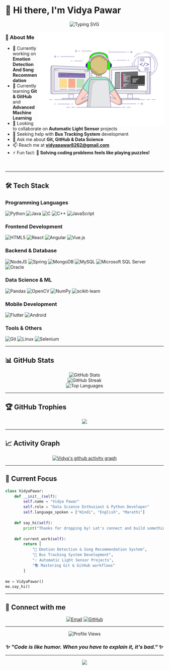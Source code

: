 # 👋 Hi there, I'm Vidya Pawar

<div align="center">
  
![Typing SVG](https://readme-typing-svg.herokuapp.com?font=Fira+Code&pause=1000&color=58A6FF&center=true&vCenter=true&width=435&lines=Data+Science+Enthusiast;Python+Developer;Problem+Solver;Always+Learning+New+Things)

</div>

<img align="right" alt="Coding" width="400" src="https://raw.githubusercontent.com/devSouvik/devSouvik/master/gif3.gif">

### 🚀 About Me

- 🔭 Currently working on **Emotion Detection And Song Recommendation**
- 🌱 Currently learning **Git & GitHub** and **Advanced Machine Learning**
- 👯 Looking to collaborate on **Automatic Light Sensor** projects
- 🤝 Seeking help with **Bus Tracking System** development
- 💬 Ask me about **Git, GitHub & Data Science**
- 📫 Reach me at **vidyapawar8262@gmail.com**
- ⚡ Fun fact: **🧩 Solving coding problems feels like playing puzzles!**

<br clear="right"/>

---

## 🛠️ Tech Stack

### Programming Languages
![Python](https://img.shields.io/badge/python-3670A0?style=for-the-badge&logo=python&logoColor=ffdd54)
![Java](https://img.shields.io/badge/java-%23ED8B00.svg?style=for-the-badge&logo=openjdk&logoColor=white)
![C](https://img.shields.io/badge/c-%2300599C.svg?style=for-the-badge&logo=c&logoColor=white)
![C++](https://img.shields.io/badge/c++-%2300599C.svg?style=for-the-badge&logo=c%2B%2B&logoColor=white)
![JavaScript](https://img.shields.io/badge/javascript-%23323330.svg?style=for-the-badge&logo=javascript&logoColor=%23F7DF1E)

### Frontend Development
![HTML5](https://img.shields.io/badge/html5-%23E34F26.svg?style=for-the-badge&logo=html5&logoColor=white)
![React](https://img.shields.io/badge/react-%2320232a.svg?style=for-the-badge&logo=react&logoColor=%2361DAFB)
![Angular](https://img.shields.io/badge/angular-%23DD0031.svg?style=for-the-badge&logo=angular&logoColor=white)
![Vue.js](https://img.shields.io/badge/vuejs-%2335495e.svg?style=for-the-badge&logo=vuedotjs&logoColor=%234FC08D)

### Backend & Database
![NodeJS](https://img.shields.io/badge/node.js-6DA55F?style=for-the-badge&logo=node.js&logoColor=white)
![Spring](https://img.shields.io/badge/spring-%236DB33F.svg?style=for-the-badge&logo=spring&logoColor=white)
![MongoDB](https://img.shields.io/badge/MongoDB-%234ea94b.svg?style=for-the-badge&logo=mongodb&logoColor=white)
![MySQL](https://img.shields.io/badge/mysql-%2300f.svg?style=for-the-badge&logo=mysql&logoColor=white)
![Microsoft SQL Server](https://img.shields.io/badge/Microsoft%20SQL%20Server-CC2927?style=for-the-badge&logo=microsoft%20sql%20server&logoColor=white)
![Oracle](https://img.shields.io/badge/Oracle-F80000?style=for-the-badge&logo=oracle&logoColor=white)

### Data Science & ML
![Pandas](https://img.shields.io/badge/pandas-%23150458.svg?style=for-the-badge&logo=pandas&logoColor=white)
![OpenCV](https://img.shields.io/badge/opencv-%23white.svg?style=for-the-badge&logo=opencv&logoColor=white)
![NumPy](https://img.shields.io/badge/numpy-%23013243.svg?style=for-the-badge&logo=numpy&logoColor=white)
![scikit-learn](https://img.shields.io/badge/scikit--learn-%23F7931E.svg?style=for-the-badge&logo=scikit-learn&logoColor=white)

### Mobile Development
![Flutter](https://img.shields.io/badge/Flutter-%2302569B.svg?style=for-the-badge&logo=Flutter&logoColor=white)
![Android](https://img.shields.io/badge/Android-3DDC84?style=for-the-badge&logo=android&logoColor=white)

### Tools & Others
![Git](https://img.shields.io/badge/git-%23F05033.svg?style=for-the-badge&logo=git&logoColor=white)
![Linux](https://img.shields.io/badge/Linux-FCC624?style=for-the-badge&logo=linux&logoColor=black)
![Selenium](https://img.shields.io/badge/-selenium-%43B02A?style=for-the-badge&logo=selenium&logoColor=white)

---

## 📊 GitHub Stats

<div align="center">
  <img src="https://github-readme-stats.vercel.app/api?username=vidyapawar16&theme=tokyonight&hide_border=false&include_all_commits=true&count_private=false" alt="GitHub Stats" />
</div>

<div align="center">
  <img src="https://github-readme-streak-stats.herokuapp.com/?user=vidyapawar16&theme=tokyonight&hide_border=false" alt="GitHub Streak" />
</div>

<div align="center">
  <img src="https://github-readme-stats.vercel.app/api/top-langs/?username=vidyapawar16&theme=tokyonight&hide_border=false&include_all_commits=true&count_private=false&layout=compact" alt="Top Languages" />
</div>

---

## 🏆 GitHub Trophies

<div align="center">
  
![](https://github-profile-trophy.vercel.app/?username=vidyapawar16&theme=tokyonight&no-frame=false&no-bg=false&margin-w=4)

</div>

---

## 📈 Activity Graph

<div align="center">
  
[![Vidya's github activity graph](https://github-readme-activity-graph.vercel.app/graph?username=vidyapawar16&theme=tokyo-night)](https://github.com/ashutosh00710/github-readme-activity-graph)

</div>

---

## 🎯 Current Focus

```python
class VidyaPawar:
    def __init__(self):
        self.name = "Vidya Pawar"
        self.role = "Data Science Enthusiast & Python Developer"
        self.language_spoken = ["Hindi", "English", "Marathi"]
        
    def say_hi(self):
        print("Thanks for dropping by! Let's connect and build something amazing together.")
        
    def current_work(self):
        return [
            "🤖 Emotion Detection & Song Recommendation System",
            "📱 Bus Tracking System Development",
            "💡 Automatic Light Sensor Projects",
            "📚 Mastering Git & GitHub workflows"
        ]
        
me = VidyaPawar()
me.say_hi()
```

---

## 🤝 Connect with me

<div align="center">

[![Email](https://img.shields.io/badge/Email-D14836?style=for-the-badge&logo=gmail&logoColor=white)](mailto:vidyapawar8262@gmail.com)
[![GitHub](https://img.shields.io/badge/github-%23121011.svg?style=for-the-badge&logo=github&logoColor=white)](https://github.com/vidyapawar16)

</div>

---

<div align="center">
  
![Profile Views](https://komarev.com/ghpvc/?username=vidyapawar16&label=Profile%20views&color=0e75b6&style=for-the-badge)

### ✨ *"Code is like humor. When you have to explain it, it's bad."* ✨

</div>

---

<div align="center">
  <img src="https://capsule-render.vercel.app/api?type=waving&color=gradient&height=100&section=footer&width=100%"/>
</div>
